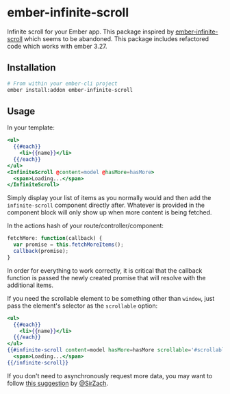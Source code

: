 # ember-infinite-scroll

Infinite scroll for your Ember app. This package inspired by [ember-infinite-scroll](https://github.com/ragnarpeterson/ember-infinite-scroll) which seems to be abandoned. This package includes refactored code which works with ember 3.27.

## Installation

```bash
# From within your ember-cli project
ember install:addon ember-infinite-scroll
```

## Usage

In your template:

```hbs
<ul>
  {{#each}}
    <li>{{name}}</li>
  {{/each}}
</ul>
<InfiniteScroll @content=model @hasMore=hasMore>
  <span>Loading...</span>
</InfiniteScroll>
```

Simply display your list of items as you normally would and then add the `infinite-scroll` component directly after. Whatever is provided in the component block will only show up when more content is being fetched.

In the actions hash of your route/controller/component:

```javascript
fetchMore: function(callback) {
  var promise = this.fetchMoreItems();
  callback(promise);
}
```

In order for everything to work correctly, it is critical that the callback function is passed the newly created promise that will resolve with the additional items.

If you need the scrollable element to be something other than `window`, just pass the element's selector as the `scrollable` option:

```hbs
<ul>
  {{#each}}
    <li>{{name}}</li>
  {{/each}}
</ul>
{{#infinite-scroll content=model hasMore=hasMore scrollable='#scrollable'}}
  <span>Loading...</span>
{{/infinite-scroll}}
```

If you don't need to asynchronously	request more data, you may want to follow [this suggestion](https://github.com/jasonkriss/ember-infinite-scroll/issues/5) by [@SirZach](https://github.com/SirZach).
